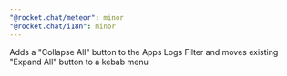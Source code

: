 ```yaml
---
"@rocket.chat/meteor": minor
"@rocket.chat/i18n": minor
---
```


Adds a "Collapse All" button to the Apps Logs Filter and moves existing "Expand All" button to a kebab menu
